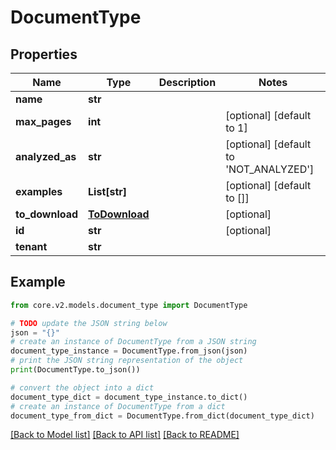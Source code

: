# DocumentType


## Properties

Name | Type | Description | Notes
------------ | ------------- | ------------- | -------------
**name** | **str** |  | 
**max_pages** | **int** |  | [optional] [default to 1]
**analyzed_as** | **str** |  | [optional] [default to 'NOT_ANALYZED']
**examples** | **List[str]** |  | [optional] [default to []]
**to_download** | [**ToDownload**](ToDownload.md) |  | [optional] 
**id** | **str** |  | [optional] 
**tenant** | **str** |  | 

## Example

```python
from core.v2.models.document_type import DocumentType

# TODO update the JSON string below
json = "{}"
# create an instance of DocumentType from a JSON string
document_type_instance = DocumentType.from_json(json)
# print the JSON string representation of the object
print(DocumentType.to_json())

# convert the object into a dict
document_type_dict = document_type_instance.to_dict()
# create an instance of DocumentType from a dict
document_type_from_dict = DocumentType.from_dict(document_type_dict)
```
[[Back to Model list]](../README.md#documentation-for-models) [[Back to API list]](../README.md#documentation-for-api-endpoints) [[Back to README]](../README.md)


